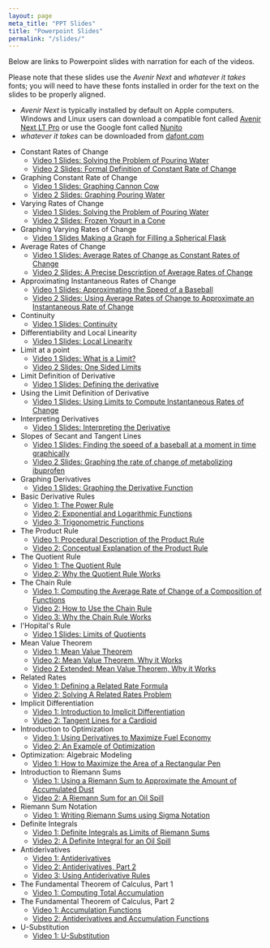 ```yaml
---
layout: page
meta_title: "PPT Slides"
title: "Powerpoint Slides"
permalink: "/slides/"
---
```

Below are links to Powerpoint slides with narration for each of the videos.

Please note that these slides use the *Avenir Next* and *whatever it takes* fonts; you will need to have these fonts installed in order for the text on the slides to be properly aligned. 
 + *Avenir Next* is typically installed by default on Apple computers. Windows and Linux users can download a compatible font called [Avenir Next LT Pro](https://www.cufonfonts.com/font/avenir-next-lt-pro) or use the Google font called [Nunito](https://fonts.google.com/specimen/Nunito)
 + *whatever it takes* can be downloaded from [dafont.com](https://www.dafont.com/whatever-it-takes.font)


- Constant Rates of Change
  - [Video 1 Slides: Solving the Problem of Pouring Water](https://drive.google.com/open?id=1MHqIcgSzaceL0EKfiNjEBPNO3hR-cc9h)
  - [Video 2 Slides: Formal Definition of Constant Rate of Change](https://drive.google.com/open?id=1FIx-MtWaDdgmgjnYmQcGF1wkvbvXydZ4)
- Graphing Constant Rate of Change
  - [Video 1 Slides: Graphing Cannon Cow](https://drive.google.com/open?id=1-Mi_gPH1A8aqy3QttTKdAp-MN0nQPwTF)
  - [Video 2 Slides: Graphing Pouring Water](https://drive.google.com/open?id=1Byjs47_G2ZabsmBXhLDEYc5YpH5amPv1)
- Varying Rates of Change
  - [Video 1 Slides: Solving the Problem of Pouring Water](https://drive.google.com/open?id=1wOQoEUbIL_12H_ybdQfQfYYYSvFv7SsR)
  - [Video 2 Slides: Frozen Yogurt in a Cone](https://drive.google.com/open?id=1rlqoi1Rlt8hlwjwTNMpFuAiCUU18rub1)
- Graphing Varying Rates of Change
  - [Video 1 Slides Making a Graph for Filling a Spherical Flask](https://drive.google.com/open?id=1x1MkI9aR1ip6PzA0z6ldQOZhXUaX64i-)
- Average Rates of Change
  - [Video 1 Slides: Average Rates of Change as Constant Rates of Change](https://drive.google.com/file/d/1trzHja9PorvX7nDpV3wTEMINpqoJ2T42/view?usp=sharing)
  - [Video 2 Slides: A Precise Description of Average Rates of Change](https://drive.google.com/file/d/1TQsJpCalr2fNK_QijW5BcyzndO_7NJTP/view?usp=sharing)
- Approximating Instantaneous Rates of Change
  - [Video 1 Slides: Approximating the Speed of a Baseball](https://drive.google.com/open?id=1W1jWlN2Wjo3wIwxIXnYxvXd1HnYHIEht)
  - [Video 2 Slides: Using Average Rates of Change to Approximate an Instantaneous Rate of Change](https://drive.google.com/open?id=13gDAqOOWhzQJznQnUSrEf8JcmYFRnqk2)
- Continuity
  - [Video 1 Slides: Continuity](https://drive.google.com/open?id=16jMDdrPKLhAi2gCq_YdgLmjXRaPRTLj4)
- Differentiability and Local Linearity
  - [Video 1 Slides: Local Linearity](https://drive.google.com/open?id=12efMcgWkBje1ebd5VfyOlZbjLnFccX7O)
- Limit at a point
  - [Video 1 Slides: What is a Limit?](https://drive.google.com/open?id=1Nm-SC57fVhaCHm27DlPzgMOcF-HY4Vhz)
  - [Video 2 Slides: One Sided Limits](https://drive.google.com/open?id=1iIgI2UdXZDb1iBnMFEAbU3MYHx1vKMXh)
- Limit Definition of Derivative
  - [Video 1 Slides: Defining the derivative](https://drive.google.com/open?id=13VccK9tcF9GGs3McZAl73rK55h_6Nqxg)
- Using the Limit Definition of Derivative
  - [Video 1 Slides: Using Limits to Compute Instantaneous Rates of Change](https://drive.google.com/open?id=1O5njIkwBRkJsDeAfYYzcjs6-D2QeVc8I)
- Interpreting Derivatives
  - [Video 1 Slides: Interpreting the Derivative](https://drive.google.com/open?id=1keKznyrZYMZ13pTuJZFWK7nJqZZ1fmTe)
- Slopes of Secant and Tangent Lines
  - [Video 1 Slides: Finding the speed of a baseball at a moment in time graphically](https://drive.google.com/open?id=1JfAmsbgMFpQu7FqifMYpji5eBwwQtpVc)
  - [Video 2 Slides: Graphing the rate of change of metabolizing ibuprofen](https://drive.google.com/open?id=1xDxkMNqFLhdBhO50bRokSQ06BGGxf-o9)
- Graphing Derivatives
  - [Video 1 Slides: Graphing the Derivative Function](https://drive.google.com/open?id=1IwwWbL_R2SEGgOfUBHvpP4UgeoLyFQnm)
- Basic Derivative Rules
  - [Video 1: The Power Rule](https://drive.google.com/open?id=1MDKe6F4GsJQ2kprJ50JoEGfbReHvPZX4)
  - [Video 2: Exponential and Logarithmic Functions](https://drive.google.com/open?id=114DlwosuSiWP3uzmk-4QRntsELKx9v3-)
  - [Video 3: Trigonometric Functions](https://drive.google.com/open?id=1C7FaTItRhRCrvj47tuZ9YWWsCWEEWSQk)
- The Product Rule
  - [Video 1: Procedural Description of the Product Rule](https://drive.google.com/open?id=1TC3Rg9IoAJER3bhw8H9PixIIsu9Jz-cS)
  - [Video 2: Conceptual Explanation of the Product Rule](https://drive.google.com/open?id=1PinAkJ-Nxb_ecpdhHyys5wz_veefUtPJ)
- The Quotient Rule
  - [Video 1: The Quotient Rule](https://drive.google.com/open?id=1OIkgBPnG5BtRjlDJCpeZL0Uh_EJVds31)
  - [Video 2: Why the Quotient Rule Works](https://drive.google.com/open?id=1AMvv9QQtkal4tECIiIc8P4zSpPby8LzU)
- The Chain Rule
  - [Video 1: Computing the Average Rate of Change of a Composition of Functions](https://drive.google.com/open?id=1lO7Qno0P8mmWdEoYR9jVFbNXQAxx3v_1)
  - [Video 2: How to Use the Chain Rule](https://drive.google.com/open?id=1GEli7M7rdJ3wACyeSzVUiEKMb_dt2HCU)
  - [Video 3: Why the Chain Rule Works](https://drive.google.com/open?id=1uOaNXGEI92J-YOAsgCtEjkiEayKPMwc6)
- l'Hopital's Rule
  - [Video 1 Slides: Limits of Quotients](https://drive.google.com/open?id=1Iqb3pMj7bxp4S5WV9RbjPcvzoSVFs1ut)
- Mean Value Theorem
  - [Video 1: Mean Value Theorem](https://drive.google.com/open?id=1D9_bxr35S_yiILF1l2GFGJQ13kjeZRsN)
  - [Video 2: Mean Value Theorem, Why it Works](https://drive.google.com/open?id=1o4t6o4yJTQbY2arjm5b95D0q-aoUfNrG)
  - [Video 2 Extended: Mean Value Theorem, Why it Works](https://drive.google.com/open?id=1IXjdhZasaYFn2zbAkWkcLxHuHEKsgnRh)
- Related Rates
  - [Video 1: Defining a Related Rate Formula](https://drive.google.com/open?id=1NanZ_xPk-D-9pz3D6vD_Q-o70eMK_hVb)
  - [Video 2: Solving A Related Rates Problem](https://drive.google.com/open?id=1yF5wlIPRn9x6GpkpJsmZ3S0lv7ZhGjv2)
- Implicit Differentiation
  - [Video 1: Introduction to Implicit Differentiation](https://drive.google.com/open?id=1HJjpLFdlOXChpEWKdhj8gATPlL96D1eb)
  - [Video 2: Tangent Lines for a Cardioid](https://drive.google.com/open?id=1nlo71SrAnDK3XtDIul383HciaWv7znTQ)
- Introduction to Optimization
  - [Video 1: Using Derivatives to Maximize Fuel Economy](https://drive.google.com/open?id=13dD6sZDMe2lfevCkIpmaj7Y8J9yjSVRv)
  - [Video 2: An Example of Optimization](https://drive.google.com/open?id=1dIW_I_ru0A0LEOrFytQkws7ZQw5hFP5H)
- Optimization: Algebraic Modeling
  - [Video 1: How to Maximize the Area of a Rectangular Pen](https://drive.google.com/open?id=1CH-ABDnURFKNCrTV9-KzC0gC0bpSm3n2)
- Introduction to Riemann Sums
  - [Video 1: Using a Riemann Sum to Approximate the Amount of Accumulated Dust](https://drive.google.com/open?id=1jTPP3hcXCC656IrTmkOrMEz801vINaKS)
  - [Video 2: A Riemann Sum for an Oil Spill](https://drive.google.com/open?id=1CfqSdto26XuZg5YsFLn-clzsDEFtFgTB)
- Riemann Sum Notation
  - [Video 1: Writing Riemann Sums using Sigma Notation](https://drive.google.com/open?id=1I-tm7M2mFuLrneB2e9gN0Zy4pMFiQQJ_)
- Definite Integrals
  - [Video 1: Definite Integrals as Limits of Riemann Sums](https://drive.google.com/open?id=1o4QatlzEJEdXbAErAESfBdDfCWiJdYn5)
  - [Video 2: A Definite Integral for an Oil Spill](https://drive.google.com/open?id=1zlxuwQX_Da1oUqbLWTl_LJ1i8r3ydV9p)
- Antiderivatives
  - [Video 1: Antiderivatives](https://drive.google.com/open?id=1HBUWMxe7oIlx_Zd05Q1Quk1ohX-uh7oV)
  - [Video 2: Antiderivatives, Part 2](https://drive.google.com/open?id=1AMGCfcDTzNzthwAOb9HbDm9qBuyqz9bE)
  - [Video 3: Using Antiderivative Rules](https://drive.google.com/open?id=1EZQHNheksJdx00wMnrGsjPH-uJZfGxzn)
- The Fundamental Theorem of Calculus, Part 1
  - [Video 1: Computing Total Accumulation](https://drive.google.com/open?id=1ydhqEer5BxDARpLbvWTwOdRCblkr6nOi)
- The Fundamental Theorem of Calculus, Part 2
  - [Video 1: Accumulation Functions](https://drive.google.com/open?id=1oBoiYQpojfh-TS4UhYs9autIWa5AcbsN)
  - [Video 2: Antiderivatives and Accumulation Functions](https://drive.google.com/open?id=1vXIt3djg3pxagfEsPexdCrcU-AJhPPGQ)
- U-Substitution
  - [Video 1: U-Substitution](https://drive.google.com/open?id=128r84I3dHIt0gfVQS1eIG_DMIneA4xZJ)


<!-- U-Substitution -->
<!--
An Introduction to (Linear) Differential Equations
An Introduction to Euler's Method
Extreme Value Theorem
-->


<!--For each video topic, we have created Powerpoint slides (most of which include voice narration).

  - Constant Rates of Change
    - [Video 1 Slides: Constant Speed](https://drive.google.com/open?id=1yZTdd409_NPfkpfx0-l4pel-cKWd7cz9)
    - [Video 2 Slides: Constant Fuel Economy](https://drive.google.com/open?id=1WHOds4V7408SX9UNp9kER02gX2yFhVHA)
    - [Video 3 Slides: Constant Rate of Change (General)](https://drive.google.com/open?id=1MGgb4AYSB0pCfJSY8v4ytH-SCZmVqWFV)
  - Approximating Instantaneous Rates of Change using Average Rates of Change
    - [Video 1 Slides: Approximating Instantaneous Speed](https://drive.google.com/file/d/1uDLDfujhx5ULw2tKG8IkIlGYTqRE9UYk/view?usp=sharing)
    - [Video 2 Slides: Improving the Approximation of Instantaneous Speed](https://drive.google.com/open?id=1S5UgxpdPQwKQQoLS97UssbqrsyZomq4Y)
    - [Video 3 Slides: Approximating Instantaneous Fuel Efficiency](https://drive.google.com/open?id=1_WM9XT4Mp-FM24XHC2RUbme8CsMQ4jFy)
    - [Video 4 Slides: Improving the Approximation of Instantaneous Fuel Efficiency](https://drive.google.com/open?id=1u-KKd7YC7albuy2RiXQx9vne5Vcx8Yd8)
  - Graphing Derivatives
    - [Video 1 Slides: Graphing a Speeding-up Car](https://drive.google.com/open?id=0B7OjER7Z3zvDZzZrbUxXTWhVYWM)
    - [Video 2 Slides: Graphing a Derivative](https://drive.google.com/open?id=0B7OjER7Z3zvDejlQUGlMV2UtcUU)
    - [Video 3 Slides: Another Example of Graphing a Derivative](https://drive.google.com/open?id=0B7OjER7Z3zvDWmVGanNVUzEzVzg)
  - Basic Derivative Rules
    - [Video 1 Slides: The Power Rule](https://drive.google.com/open?id=0B7OjER7Z3zvDZzlZLS11Wm5vNkU)
    - [Video 2 Slides: Exponential and Logarithmic Functions](https://drive.google.com/open?id=0B7OjER7Z3zvDeFRtX1c3S3Q3ZTg)
    - [Video 3 Slides: Trigonometric Functions](https://drive.google.com/open?id=0B7OjER7Z3zvDWmpzMkN5VUNGV0E)
  - The Product Rule
    - [Video 1 Slides: The Product Rule](https://drive.google.com/open?id=0B7OjER7Z3zvDeEduWl9yQlh5aXM)
  - The Chain Rule
    - [Video 1 Slides: Conceptual Introduction to the Chain Rule]()
  - Optimization (Introduction)
    - [Video 1: Introduction to Optimization](https://drive.google.com/open?id=0B7OjER7Z3zvDN01mRW9NdlE1VDQ)
    - [Video 2: Optimizing Fuel Economy](https://drive.google.com/open?id=0B7OjER7Z3zvDTTBfYjdhSlFBX0U)
  - Optimization (Examples of Modeling)
    - [Video 1 Slides: Maximizing Area](https://drive.google.com/open?id=0B-KhUExUZP0kSjU1R00tM2dxbEE)
    - [Video 2 Slides: Maximizing Profit](https://drive.google.com/open?id=0B-KhUExUZP0kNkZ3VzNETFNZNm8)
  - Differential Equations
    - [Video 1 Slides: Introduction to Differential Equations](https://drive.google.com/open?id=0B7OjER7Z3zvDODVwNkdYV2NISms)
    - [Video 2 Slides: Working with Differential Equations](https://drive.google.com/open?id=0B7OjER7Z3zvDb2Z2MlZpTEZKNzA)
    - [Video 3 Slides: Writing Differential Equations](https://drive.google.com/open?id=0B7OjER7Z3zvDTTFRMGNMQUxQTFk)
  - Integrals from Riemann Sums
    - [Video 1 Slides: Accumulation](https://drive.google.com/open?id=18n_U9Mukd4OBtHO2WbsBfLBkapuyiJqT)
    - [Video 2 Slides: Riemann Sums](https://drive.google.com/open?id=15NmKE2RnlLuBw68lhaJJ8TKf7DjHYoFu)
    - [Video 3 Slides: Definite Integrals](https://drive.google.com/open?id=1uq2IwEib-zHLUrst14mIU1415qUB3VoO)
  - Antiderivatives
    - [Video 1 Slides: Introduction to Antiderivatives](https://drive.google.com/open?id=1juxW9RSxbH1wXskfOIYYWddocmtgxHZM)
-->
